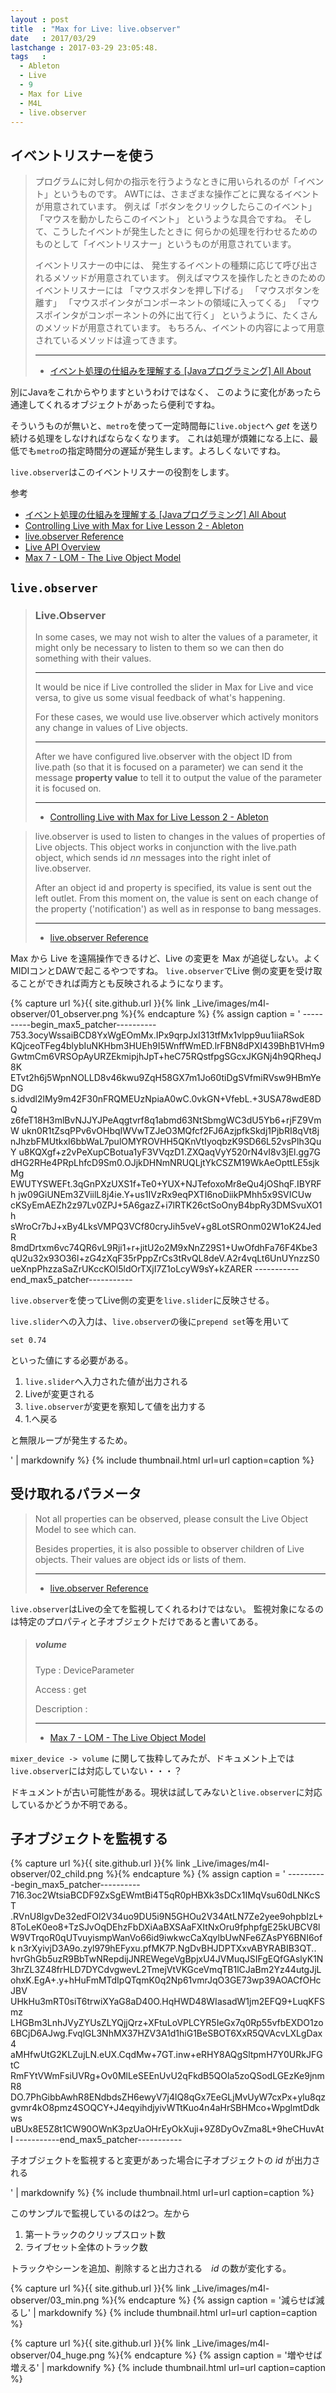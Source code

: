 ```yaml
---
layout : post
title  : "Max for Live: live.observer"
date   : 2017/03/29
lastchange : 2017-03-29 23:05:48.
tags   :
  - Ableton
  - Live
  - 9
  - Max for Live
  - M4L
  - live.observer
---
```


## イベントリスナーを使う

> プログラムに対し何かの指示を行うようなときに用いられるのが「イベント」というものです。
> AWTには、さまざまな操作ごとに異なるイベントが用意されています。
> 例えば「ボタンをクリックしたらこのイベント」
> 「マウスを動かしたらこのイベント」
> というような具合ですね。
> そして、こうしたイベントが発生したときに
> 何らかの処理を行わせるためのものとして「イベントリスナー」というものが用意されています。
> 
> イベントリスナーの中には、
> 発生するイベントの種類に応じて呼び出されるメソッドが用意されています。
> 例えばマウスを操作したときのためのイベントリスナーには
> 「マウスボタンを押し下げる」
> 「マウスボタンを離す」
> 「マウスポインタがコンポーネントの領域に入ってくる」
> 「マウスポインタがコンポーネントの外に出て行く」
> というように、たくさんのメソッドが用意されています。
> もちろん、イベントの内容によって用意されているメソッドは違ってきます。
>
> ---
> * [イベント処理の仕組みを理解する \[Javaプログラミング\] All About](https://allabout.co.jp/gm/gc/80617/)

別にJavaをこれからやりますというわけではなく、
このように変化があったら通達してくれるオブジェクトがあったら便利ですね。

そういうものが無いと、`metro`を使って一定時間毎に`live.object`へ *get* を送り続ける処理をしなければならなくなります。
これは処理が煩雑になる上に、最低でも`metro`の指定時間分の遅延が発生します。よろしくないですね。

`live.observer`はこのイベントリスナーの役割をします。

参考

* [イベント処理の仕組みを理解する \[Javaプログラミング\] All About](https://allabout.co.jp/gm/gc/80617/)
* [Controlling Live with Max for Live Lesson 2 - Ableton](https://help.ableton.com/hc/en-us/articles/212086305-Controlling-Live-with-Max-for-Live-Lesson-2)
* [live.observer Reference](https://docs.cycling74.com/max7/maxobject/live.observer)
* [Live API Overview](https://docs.cycling74.com/max7/vignettes/live_api_overview)
* [Max 7 - LOM - The Live Object Model](https://docs.cycling74.com/max7/vignettes/live_object_model)

## `live.observer`


> ### Live.Observer
> 
> In some cases, we may not wish to alter the values of a parameter,
> it might only be necessary to listen to them so we can then do something with their values. 
> 
> ---
> 
> It would be nice if Live controlled the slider in Max for Live and vice versa,
> to give us some visual feedback of what's happening.
> 
> For these cases, we would use live.observer which actively monitors any change in values of Live objects.
> 
> ---
> 
> After we have configured live.observer with the object ID from live.path
> (so that it is focused on a parameter) we can send it the message **property value**
> to tell it to output the value of the parameter it is focused on.
> 
> ---
> 
> * [Controlling Live with Max for Live Lesson 2 - Ableton](https://help.ableton.com/hc/en-us/articles/212086305-Controlling-Live-with-Max-for-Live-Lesson-2)


> live.observer is used to listen to changes in the values of properties of Live objects.
> This object works in conjunction with the live.path object,
> which sends id *nn* messages into the right inlet of live.observer.
> 
> After an object id and property is specified,
> its value is sent out the left outlet. From this moment on, 
> the value is sent on each change of the property ('notification')
> as well as in response to bang messages.
> 
> ---
> 
> * [live.observer Reference](https://docs.cycling74.com/max7/maxobject/live.observer)


Max から Live を遠隔操作できるけど、Live の変更を Max が追従しない。よくMIDIコンとDAWで起こるやつですね。
`live.observer`でLive 側の変更を受け取ることができれば両方とも反映されるようになります。

{% capture url %}{{ site.github.url }}{% link _Live/images/m4l-observer/01_observer.png %}{% endcapture %}
{% assign caption = '
    ----------begin_max5_patcher----------
    753.3ocyWssaiBCD8YxWgEOmMx.IPx9qrpJxI313tfMx1vlpp9uu1iiaRSok
    KQjceoTFeg4blybIuNKHbm3HUEh9I5WnffWmED.lrFBN8dPXI439BhB1VHm9
    GwtmCm6VRSOpAyURZEkmipjhJpT+heC75RQstfpgSGcxJKGNj4h9QRheqJ8K
    ETvt2h6j5WpnNOLLD8v46kwu9ZqH58GX7m1Jo60tiDgSVfmiRVsw9HBmYeDG
    s.idvdl2lMy9m42F30nFRQMEUzNpiaA0wC.0vkGN+VfebL.+3USA78wdE8DQ
    z6feT18H3mlBvNJJYJPeAqgtvrf8q1abmd63NtSbmgWC3dU5Yb6+rjFZ9VmW
    ukn0R1tZsqPPv6vOHbqIWVwTZJeO3MQfcf2FJ6AzjpfkSkdj1PjbRI8qVt8j
    nJhzbFMUtkxI6bbWaL7pulOMYROVHH5QKnVtIyoqbzK9SD66L52vsPlh3QuY
    u8KQXgf+z2vPeXupCBotua1yF3VVqzD1.ZXQaqVyY520rN4vI8v3jEl.gg7G
    dHG2RHe4PRpLhfcD9Sm0.OJjkDHNmNRUQLjtYkCSZM19WkAeOpttLE5sjkMg
    EWUTYSWEFt.3qGnPXzUXS1f+Te0+YUX+NJTefoxoMr8eQu4jOShqF.IBYRFh
    jw09GiUNEm3ZViilL8j4ie.Y+us1IVzRx9eqPXTI6noDiikPMhh5x9SVICUw
    cKSyEmAEZh2z97Lv0ZPJ+5A6gazZ+i7lRTK26ctSoOnyB4bpRy3DMSvuXO1h
    sWroCr7bJ+xBy4LksVMPQ3VCf80cryJih5veV+g8LotSROnm02W1oK24JedR
    8mdDrtxm6vc74QR6vL9Rji1+r+jitU2o2M9xNnZ29S1+UwOfdhFa76F4Kbe3
    qU2u32x93O36l+zG4zXqF35rPppZrCs3tRvQL8deV.A2r4vqLt6UnUYnzzS0
    ueXnpPhzzaSaZrUKccKOl5ldOrTXjI7Z1oLcyW9sY+kZARER
    -----------end_max5_patcher-----------

`live.observer`を使ってLive側の変更を`live.slider`に反映させる。

`live.slider`への入力は、`live.observer`の後に`prepend set`等を用いて

    set 0.74
    
といった値にする必要がある。

1. `live.slider`へ入力された値が出力される
2. Liveが変更される
3. `live.observer`が変更を察知して値を出力する
4. 1.へ戻る

と無限ループが発生するため。

' | markdownify %}
{% include thumbnail.html url=url caption=caption %}

## 受け取れるパラメータ

> Not all properties can be observed, please consult the Live Object Model to see which can.
> 
> Besides properties, it is also possible to observer children of Live objects. 
> Their values are object ids or lists of them.
> 
> ---
> 
> * [live.observer Reference](https://docs.cycling74.com/max7/maxobject/live.observer)

`live.observer`はLiveの全てを監視してくれるわけではない。
監視対象になるのは特定のプロパティと子オブジェクトだけであると書いてある。

> ##### volume
> Type
> : DeviceParameter
> 
> Access
> : get
> 
> Description
> : 
> 
> ---
>
> * [Max 7 - LOM - The Live Object Model](https://docs.cycling74.com/max7/vignettes/live_object_model)

`mixer_device -> volume` に関して抜粋してみたが、ドキュメント上では`live.observer`には対応していない・・・？

ドキュメントが古い可能性がある。現状は試してみないと`live.observer`に対応しているかどうか不明である。

## 子オブジェクトを監視する

{% capture url %}{{ site.github.url }}{% link _Live/images/m4l-observer/02_child.png %}{% endcapture %}
{% assign caption = '
    ----------begin_max5_patcher----------
    716.3oc2WtsiaBCDF9ZxSgEWmtBi4T5qR0pHBXk3sDCx1IMqVsu60dLNKcST
    .RVnU8lgvDe32edFOl2V34uo9DU5i9N5GHOu2V34AtLN7Ze2yee9ohpbIzL+
    8ToLeK0eo8+TzSJvOqDEhzFbDXiAaBXSAaFXItNxOru9fphpfgE25kUBCV8l
    W9VTrqoR0qUTvuyismpWanVo66id9iwkwcCaXqylbUwNFe6ZAsPY6BNI6ofk
    n3rXyivjD3A9o.zyl979hEFyxu.pfMK7P.NgDvBHJDPTXxvABYRABIB3QT..
    hvrGhGb5uzR9BbTwNRepdijJNREWegeVgBpjxU4JVMuqJSIFgEQfGAslyK1N
    3hrZL3Z48frHLD7DYCdvgwevL2TmejVtVKGceVmqTB1lCJaBm2Yz44utgJjL
    ohxK.EgA+.y+hHuFmMTdIpQTqmK0q2Np61vmrJqO3GE73wp39AOACfOHcJBV
    UHkHu3mRT0siT6trwiXYaG8aD40O.HqHWD48WIasadW1jm2EFQ9+LuqKFSmz
    LHGBm3LnhJVyZYUsZLYQjjQrz+XFtuLoVPLCYR5IeGx7q0Rp55vfbEXDO1zo
    6BCjD6AJwg.FvqlGL3NhMX37HZV3A1d1hiG1BeSBOT6XxR5QVAcvLXLgDax4
    aMHfwUtG2KLZujLN.eUX.CqdMw+7GT.inw+eRHY8AQgSltpmH7Y0URkJFGtC
    RmFYtVWmFsiUVRg+Ov0MlLeSEEnUvU2qFkdB5QOla5zoQSodLGEzKe9jnmR8
    DO.7PhGibbAwhR8ENdbdsZH6ewyV7j4lQ8qGx7EeGLjMvUyW7cxPx+ylu8qz
    gvmr4kO8pmz4SOQCY+J4eqyihdjyivWTtKuo4n4aHrSBHMco+WpglmtDdkws
    uBUx8E5Z8t1CW90OWnK3pzUaOHrEyOkXuji+9Z8DyOvZma8L+9heCHuvAtI
    -----------end_max5_patcher-----------

子オブジェクトを監視すると変更があった場合に子オブジェクトの *id* が出力される

' | markdownify %}
{% include thumbnail.html url=url caption=caption %}

このサンプルで監視しているのは2つ。左から

1. 第一トラックのクリップスロット数
2. ライブセット全体のトラック数

トラックやシーンを追加、削除すると出力される　*id* の数が変化する。

{% capture url %}{{ site.github.url }}{% link _Live/images/m4l-observer/03_min.png %}{% endcapture %}
{% assign caption = '減らせば減るし' | markdownify %}
{% include thumbnail.html url=url caption=caption %}

{% capture url %}{{ site.github.url }}{% link _Live/images/m4l-observer/04_huge.png %}{% endcapture %}
{% assign caption = '増やせば増える' | markdownify %}
{% include thumbnail.html url=url caption=caption %}

